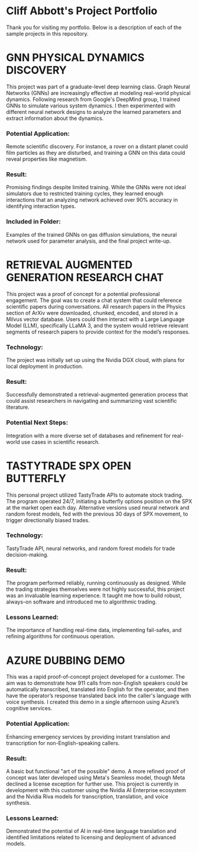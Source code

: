 # Cliff Abbott's Project Portfolio
Thank you for visiting my portfolio.  Below is a description of each of the sample projects in this repository.

# GNN PHYSICAL DYNAMICS DISCOVERY

This project was part of a graduate-level deep learning class. Graph Neural Networks (GNNs) are increasingly effective at modeling real-world physical dynamics. Following research from Google's DeepMind group, I trained GNNs to simulate various system dynamics. I then experimented with different neural network designs to analyze the learned parameters and extract information about the dynamics.

### Potential Application:
Remote scientific discovery. For instance, a rover on a distant planet could film particles as they are disturbed, and training a GNN on this data could reveal properties like magnetism.

### Result: 
Promising findings despite limited training. While the GNNs were not ideal simulators due to restricted training cycles, they learned enough interactions that an analyzing network achieved over 90% accuracy in identifying interaction types.

### Included in Folder: 
Examples of the trained GNNs on gas diffusion simulations, the neural network used for parameter analysis, and the final project write-up.




# RETRIEVAL AUGMENTED GENERATION RESEARCH CHAT

This project was a proof of concept for a potential professional engagement. The goal was to create a chat system that could reference scientific papers during conversations. All research papers in the Physics section of ArXiv were downloaded, chunked, encoded, and stored in a Milvus vector database. Users could then interact with a Large Language Model (LLM), specifically LLaMA 3, and the system would retrieve relevant segments of research papers to provide context for the model’s responses.

### Technology: 
The project was initially set up using the Nvidia DGX cloud, with plans for local deployment in production.

### Result: 
Successfully demonstrated a retrieval-augmented generation process that could assist researchers in navigating and summarizing vast scientific literature.

### Potential Next Steps: 
Integration with a more diverse set of databases and refinement for real-world use cases in scientific research.




# TASTYTRADE SPX OPEN BUTTERFLY

This personal project utilized TastyTrade APIs to automate stock trading. The program operated 24/7, initiating a butterfly options position on the SPX at the market open each day. Alternative versions used neural network and random forest models, fed with the previous 30 days of SPX movement, to trigger directionally biased trades.

### Technology: 
TastyTrade API, neural networks, and random forest models for trade decision-making.

### Result: 
The program performed reliably, running continuously as designed. While the trading strategies themselves were not highly successful, this project was an invaluable learning experience. It taught me how to build robust, always-on software and introduced me to algorithmic trading.

### Lessons Learned: 
The importance of handling real-time data, implementing fail-safes, and refining algorithms for continuous operation.




# AZURE DUBBING DEMO 

This was a rapid proof-of-concept project developed for a customer. The aim was to demonstrate how 911 calls from non-English speakers could be automatically transcribed, translated into English for the operator, and then have the operator’s response translated back into the caller's language with voice synthesis. I created this demo in a single afternoon using Azure’s cognitive services.

### Potential Application: 
Enhancing emergency services by providing instant translation and transcription for non-English-speaking callers.

### Result: 
A basic but functional "art of the possible" demo. A more refined proof of concept was later developed using Meta's Seamless model, though Meta declined a license exception for further use.  This project is currently in development with this customer using the Nvidia AI Enterprise ecosystem and the Nvidia Riva models for transcription, translation, and voice synthesis.

### Lessons Learned: 
Demonstrated the potential of AI in real-time language translation and identified limitations related to licensing and deployment of advanced models.

